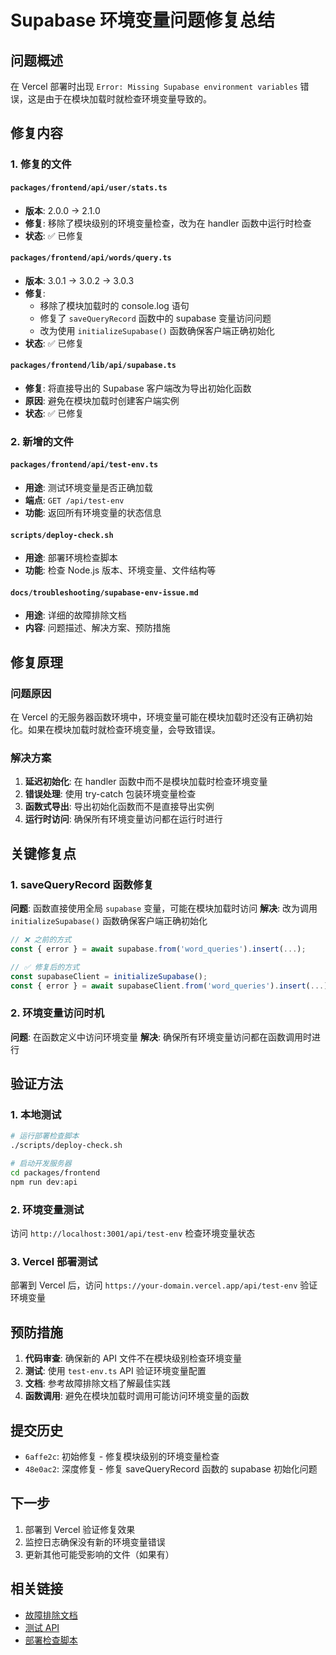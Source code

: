 # Supabase 环境变量问题修复总结

## 问题概述

在 Vercel 部署时出现 `Error: Missing Supabase environment variables` 错误，这是由于在模块加载时就检查环境变量导致的。

## 修复内容

### 1. 修复的文件

#### `packages/frontend/api/user/stats.ts`
- **版本**: 2.0.0 → 2.1.0
- **修复**: 移除了模块级别的环境变量检查，改为在 handler 函数中运行时检查
- **状态**: ✅ 已修复

#### `packages/frontend/api/words/query.ts`
- **版本**: 3.0.1 → 3.0.2 → 3.0.3
- **修复**: 
  - 移除了模块加载时的 console.log 语句
  - 修复了 `saveQueryRecord` 函数中的 supabase 变量访问问题
  - 改为使用 `initializeSupabase()` 函数确保客户端正确初始化
- **状态**: ✅ 已修复

#### `packages/frontend/lib/api/supabase.ts`
- **修复**: 将直接导出的 Supabase 客户端改为导出初始化函数
- **原因**: 避免在模块加载时创建客户端实例
- **状态**: ✅ 已修复

### 2. 新增的文件

#### `packages/frontend/api/test-env.ts`
- **用途**: 测试环境变量是否正确加载
- **端点**: `GET /api/test-env`
- **功能**: 返回所有环境变量的状态信息

#### `scripts/deploy-check.sh`
- **用途**: 部署环境检查脚本
- **功能**: 检查 Node.js 版本、环境变量、文件结构等

#### `docs/troubleshooting/supabase-env-issue.md`
- **用途**: 详细的故障排除文档
- **内容**: 问题描述、解决方案、预防措施

## 修复原理

### 问题原因
在 Vercel 的无服务器函数环境中，环境变量可能在模块加载时还没有正确初始化。如果在模块加载时就检查环境变量，会导致错误。

### 解决方案
1. **延迟初始化**: 在 handler 函数中而不是模块加载时检查环境变量
2. **错误处理**: 使用 try-catch 包装环境变量检查
3. **函数式导出**: 导出初始化函数而不是直接导出实例
4. **运行时访问**: 确保所有环境变量访问都在运行时进行

## 关键修复点

### 1. saveQueryRecord 函数修复
**问题**: 函数直接使用全局 `supabase` 变量，可能在模块加载时访问
**解决**: 改为调用 `initializeSupabase()` 函数确保客户端正确初始化

```typescript
// ❌ 之前的方式
const { error } = await supabase.from('word_queries').insert(...);

// ✅ 修复后的方式
const supabaseClient = initializeSupabase();
const { error } = await supabaseClient.from('word_queries').insert(...);
```

### 2. 环境变量访问时机
**问题**: 在函数定义中访问环境变量
**解决**: 确保所有环境变量访问都在函数调用时进行

## 验证方法

### 1. 本地测试
```bash
# 运行部署检查脚本
./scripts/deploy-check.sh

# 启动开发服务器
cd packages/frontend
npm run dev:api
```

### 2. 环境变量测试
访问 `http://localhost:3001/api/test-env` 检查环境变量状态

### 3. Vercel 部署测试
部署到 Vercel 后，访问 `https://your-domain.vercel.app/api/test-env` 验证环境变量

## 预防措施

1. **代码审查**: 确保新的 API 文件不在模块级别检查环境变量
2. **测试**: 使用 `test-env.ts` API 验证环境变量配置
3. **文档**: 参考故障排除文档了解最佳实践
4. **函数调用**: 避免在模块加载时调用可能访问环境变量的函数

## 提交历史

- `6affe2c`: 初始修复 - 修复模块级别的环境变量检查
- `48e0ac2`: 深度修复 - 修复 saveQueryRecord 函数的 supabase 初始化问题

## 下一步

1. 部署到 Vercel 验证修复效果
2. 监控日志确保没有新的环境变量错误
3. 更新其他可能受影响的文件（如果有）

## 相关链接

- [故障排除文档](./supabase-env-issue.md)
- [测试 API](../packages/frontend/api/test-env.ts)
- [部署检查脚本](../../scripts/deploy-check.sh) 